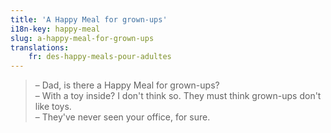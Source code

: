 ```yaml
---
title: 'A Happy Meal for grown-ups'
i18n-key: happy-meal
slug: a-happy-meal-for-grown-ups
translations:
    fr: des-happy-meals-pour-adultes
---
```


> – Dad, is there a Happy Meal for grown-ups?  
> – With a toy inside? I don't think so. They must think grown-ups don't like toys.  
> – They've never seen your office, for sure.
